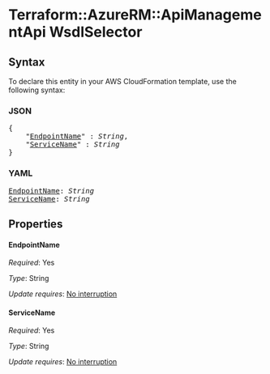 # Terraform::AzureRM::ApiManagementApi WsdlSelector

## Syntax

To declare this entity in your AWS CloudFormation template, use the following syntax:

### JSON

<pre>
{
    "<a href="#endpointname" title="EndpointName">EndpointName</a>" : <i>String</i>,
    "<a href="#servicename" title="ServiceName">ServiceName</a>" : <i>String</i>
}
</pre>

### YAML

<pre>
<a href="#endpointname" title="EndpointName">EndpointName</a>: <i>String</i>
<a href="#servicename" title="ServiceName">ServiceName</a>: <i>String</i>
</pre>

## Properties

#### EndpointName

_Required_: Yes

_Type_: String

_Update requires_: [No interruption](https://docs.aws.amazon.com/AWSCloudFormation/latest/UserGuide/using-cfn-updating-stacks-update-behaviors.html#update-no-interrupt)

#### ServiceName

_Required_: Yes

_Type_: String

_Update requires_: [No interruption](https://docs.aws.amazon.com/AWSCloudFormation/latest/UserGuide/using-cfn-updating-stacks-update-behaviors.html#update-no-interrupt)

